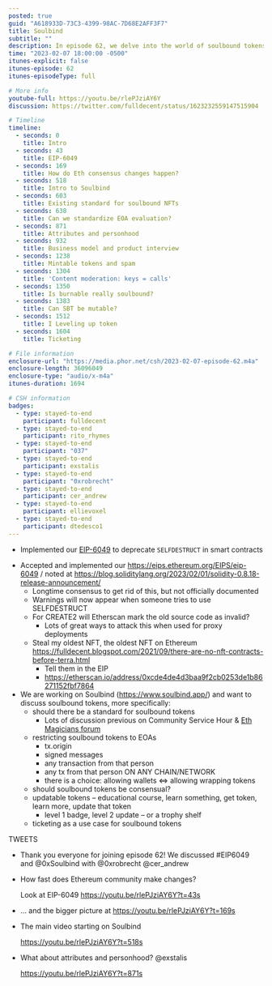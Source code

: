 ```yaml
---
posted: true
guid: "A618933D-73C3-4399-98AC-7D68E2AFF3F7"
title: Soulbind
subtitle: ""
description: In episode 62, we delve into the world of soulbound tokens. We discuss the proposed EIP-6049 and the mechanisms of Ethereum consensus changes. We also cover various concepts around these tokens such as EOA evaluation, attributes, personhood, and business models. Lastly, we explore the potential of soulbound tokens in ticketing. 
time: "2023-02-07 18:00:00 -0500"
itunes-explicit: false
itunes-episode: 62
itunes-episodeType: full

# More info
youtube-full: https://youtu.be/rlePJziAY6Y
discussion: https://twitter.com/fulldecent/status/1623232559147515904

# Timeline
timeline:
  - seconds: 0
    title: Intro
  - seconds: 43
    title: EIP-6049
  - seconds: 169
    title: How do Eth consensus changes happen?
  - seconds: 518
    title: Intro to Soulbind
  - seconds: 603
    title: Existing standard for soulbound NFTs
  - seconds: 638
    title: Can we standardize EOA evaluation?
  - seconds: 871
    title: Attributes and personhood
  - seconds: 932
    title: Business model and product interview
  - seconds: 1238
    title: Mintable tokens and spam
  - seconds: 1304
    title: 'Content moderation: keys = calls'
  - seconds: 1350
    title: Is burnable really soulbound?
  - seconds: 1383
    title: Can SBT be mutable?
  - seconds: 1512
    title: I Leveling up token
  - seconds: 1604
    title: Ticketing

# File information
enclosure-url: "https://media.phor.net/csh/2023-02-07-episode-62.m4a"
enclosure-length: 36096049
enclosure-type: "audio/x-m4a"
itunes-duration: 1694

# CSH information
badges:
  - type: stayed-to-end
    participant: fulldecent
  - type: stayed-to-end
    participant: rito_rhymes
  - type: stayed-to-end
    participant: "037"
  - type: stayed-to-end
    participant: exstalis
  - type: stayed-to-end
    participant: "0xrobrecht"
  - type: stayed-to-end
    participant: cer_andrew
  - type: stayed-to-end
    participant: ellievoxel
  - type: stayed-to-end
    participant: dtedesco1
---
```


- Implemented our [EIP-6049](https://eips.ethereum.org/EIPS/eip-6049) to deprecate `SELFDESTRUCT` in smart contracts

<!--end of quick notes-->

- Accepted and implemented our https://eips.ethereum.org/EIPS/eip-6049 / noted at https://blog.soliditylang.org/2023/02/01/solidity-0.8.18-release-announcement/
  - Longtime consensus to get rid of this, but not officially documented
  - Warnings will now appear when someone tries to use SELFDESTRUCT
  - For CREATE2 will Etherscan mark the old source code as invalid?
    - Lots of great ways to attack this when used for proxy deployments
  - Steal my oldest NFT, the oldest NFT on Ethereum https://fulldecent.blogspot.com/2021/09/there-are-no-nft-contracts-before-terra.html
    - Tell them in the EIP
    - https://etherscan.io/address/0xcde4de4d3baa9f2cb0253de1b86271152fbf7864
- We are working on Soulbind (https://www.soulbind.app/) and want to discuss soulbound tokens, more specifically: 
  - should there be a standard for soulbound tokens
    - Lots of discussion previous on Community Service Hour & [Eth Magicians forum](https://ethereum-magicians.org/search?q=soulbound)
  - restricting soulbound tokens to EOAs
    - tx.origin
    - signed messages
    - any transaction from that person
    - any tx from that person ON ANY CHAIN/NETWORK
    - there is a choice: allowing wallets ⇔ allowing wrapping tokens
  - should soulbound tokens be consensual?
  - updatable tokens – educational course, learn something, get token, learn more, update that token
    - level 1 badge, level 2 update – or a trophy shelf
  - ticketing as a use case for soulbound tokens

TWEETS

- Thank you everyone for joining episode 62! We discussed #EIP6049 and @0xSoulbind with @0xrobrecht @cer_andrew

- How fast does Ethereum community make changes?

  Look at EIP-6049 https://youtu.be/rlePJziAY6Y?t=43s

- … and the bigger picture at https://youtu.be/rlePJziAY6Y?t=169s

- The main video starting on Soulbind

  https://youtu.be/rlePJziAY6Y?t=518s

- What about attributes and personhood? @exstalis

  https://youtu.be/rlePJziAY6Y?t=871s